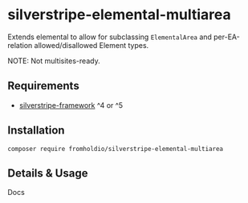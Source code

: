 # silverstripe-elemental-multiarea

Extends elemental to allow for subclassing `ElementalArea` and per-EA-relation allowed/disallowed Element types.

NOTE: Not multisites-ready.

## Requirements

* [silverstripe-framework](https://github.com/silverstripe/silverstripe-framework) ^4 or ^5

## Installation

`composer require fromholdio/silverstripe-elemental-multiarea`

## Details & Usage

Docs

